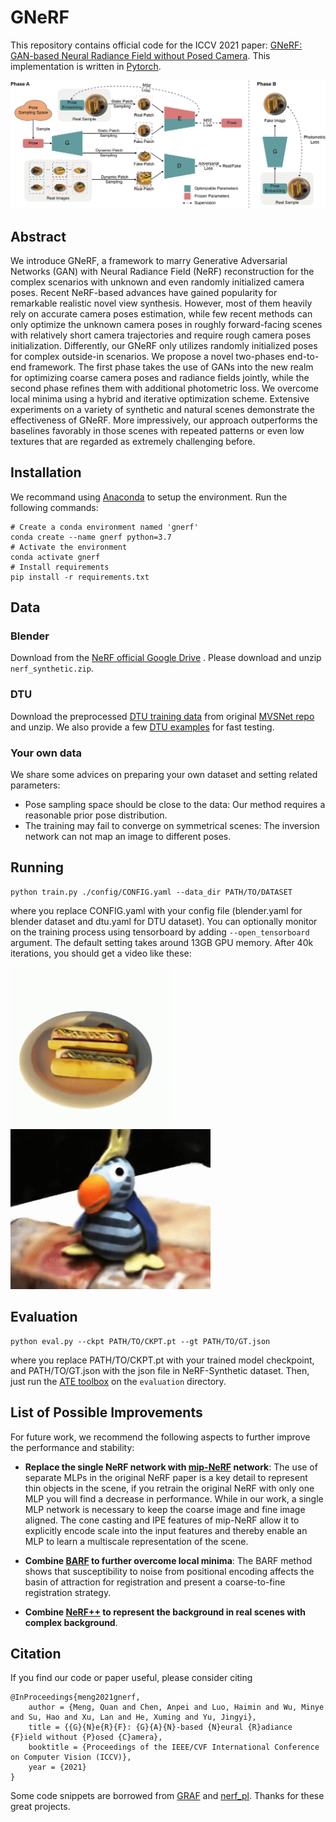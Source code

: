 # GNeRF

This repository contains official code for the ICCV 2021 paper:
[GNeRF: GAN-based Neural Radiance Field without Posed Camera](https://arxiv.org/abs/2103.15606). This implementation is
written in [Pytorch](https://pytorch.org/).

![architecture](./images/architecture.png)

## Abstract

We introduce GNeRF, a framework to marry Generative Adversarial Networks (GAN) with Neural Radiance Field (NeRF) 
reconstruction for the complex scenarios with unknown and even randomly initialized camera poses. Recent NeRF-based
advances have gained popularity for remarkable realistic novel view synthesis. However, most of them heavily rely on
accurate camera poses estimation, while few recent methods can only optimize the unknown camera poses in roughly
forward-facing scenes with relatively short camera trajectories and require rough camera poses initialization.
Differently, our GNeRF only utilizes randomly initialized poses for complex outside-in scenarios. We propose a novel
two-phases end-to-end framework. The first phase takes the use of GANs into the new realm for optimizing coarse camera
poses and radiance fields jointly, while the second phase refines them with additional photometric loss. We overcome
local minima using a hybrid and iterative optimization scheme. Extensive experiments on a variety of synthetic and
natural scenes demonstrate the effectiveness of GNeRF. More impressively, our approach outperforms the baselines
favorably in those scenes with repeated patterns or even low textures that are regarded as extremely challenging before.

## Installation

We recommand using [Anaconda](https://www.anaconda.com/) to setup the environment. Run the following commands:

```
# Create a conda environment named 'gnerf'
conda create --name gnerf python=3.7
# Activate the environment
conda activate gnerf
# Install requirements
pip install -r requirements.txt
```

## Data

### Blender

Download from the [NeRF official Google Drive](https://drive.google.com/drive/folders/128yBriW1IG_3NJ5Rp7APSTZsJqdJdfc1)
. Please download and unzip `nerf_synthetic.zip`.

### DTU

Download the preprocessed [DTU training data](https://drive.google.com/file/d/1eDjh-_bxKKnEuz5h-HXS7EDJn59clx6V/view)
from original [MVSNet repo](https://github.com/YoYo000/MVSNet) and unzip. We also provide a few
[DTU examples](https://drive.google.com/file/d/1vh80KO-EvrUrXuBxzgKJf5Z5hPfPl4Bl/view?usp=sharing) for fast testing.

### Your own data

We share some advices on preparing your own dataset and setting related parameters:

- Pose sampling space should be close to the data: Our method requires a reasonable prior pose distribution.
- The training may fail to converge on symmetrical scenes: The inversion network can not map an image to different poses.

## Running

```
python train.py ./config/CONFIG.yaml --data_dir PATH/TO/DATASET
```

where you replace CONFIG.yaml with your config file (blender.yaml for blender dataset and dtu.yaml for DTU dataset). You
can optionally monitor on the training process using tensorboard by adding `--open_tensorboard` argument. The default
setting takes around 13GB GPU memory. After 40k iterations, you should get a video like these:

<img src="./images/hotdog.gif" width="256" height="256"/><img src="./images/dtu_scan4.gif" width="320" height="256"/>

## Evaluation

```
python eval.py --ckpt PATH/TO/CKPT.pt --gt PATH/TO/GT.json 
```

where you replace PATH/TO/CKPT.pt with your trained model checkpoint, and PATH/TO/GT.json with the json file in NeRF-Synthetic
dataset. Then, just run the  [ATE toolbox](https://github.com/uzh-rpg/rpg_trajectory_evaluation) on the `evaluation` directory.

## List of Possible Improvements

For future work, we recommend the following aspects to further improve the performance and stability:

- **Replace the single NeRF network with [mip-NeRF](https://jonbarron.info/mipnerf/) network**: The use of separate MLPs
  in the original NeRF paper is a key detail to represent thin objects in the scene, if you retrain the original NeRF
  with only one MLP you will find a decrease in performance. While in our work, a single MLP network is necessary to
  keep the coarse image and fine image aligned. The cone casting and IPE features of mip-NeRF allow it to explicitly
  encode scale into the input features and thereby enable an MLP to learn a multiscale representation of the scene.

- **Combine [BARF](https://arxiv.org/abs/2104.06405) to further overcome local minima**: The BARF method shows that
  susceptibility to noise from positional encoding affects the basin of attraction for registration and present a
  coarse-to-fine registration strategy.

- **Combine [NeRF++](https://arxiv.org/abs/2010.07492) to represent the background in real scenes with complex
  background**.

## Citation

If you find our code or paper useful, please consider citing

    @InProceedings{meng2021gnerf,
        author = {Meng, Quan and Chen, Anpei and Luo, Haimin and Wu, Minye and Su, Hao and Xu, Lan and He, Xuming and Yu, Jingyi},
        title = {{G}{N}e{R}{F}: {G}{A}{N}-based {N}eural {R}adiance {F}ield without {P}osed {C}amera},
        booktitle = {Proceedings of the IEEE/CVF International Conference on Computer Vision (ICCV)},
        year = {2021}
    }

Some code snippets are borrowed from [GRAF](https://github.com/autonomousvision/graf)
and [nerf_pl](https://github.com/kwea123/nerf_pl.git). Thanks for these great projects.